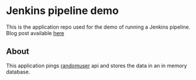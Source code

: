 # Jenkins pipeline demo

This is the application repo used for the demo of running a Jenkins pipeline. Blog post available [here](https://medium.com/@euedofia/techbite-from-code-to-delivery-da4e577f5161)

## About

This application pings [randomuser](https://randomuser.me/) api and stores the data in an in memory database.